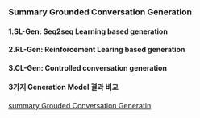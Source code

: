 ### Summary Grounded Conversation Generation

#### 1.SL-Gen: Seq2seq Learning based generation 
#### 2.RL-Gen: Reinforcement Learing based generation
#### 3.CL-Gen: Controlled conversation generation
#### 3가지 Generation Model 결과 비교 


[summary Grouded Conversation Generatin ](https://arxiv.org/pdf/2106.03337.pdf)
